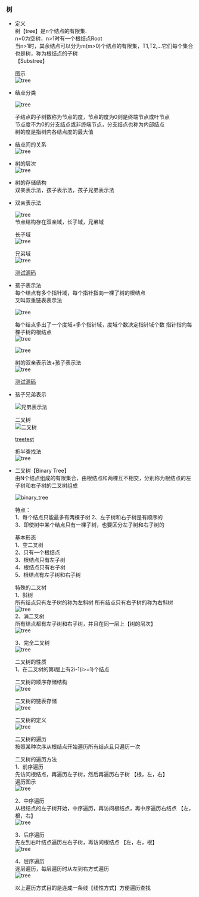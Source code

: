 ### 树  
- 定义  
    树【tree】是n个结点的有限集.  
    n=0为空树，n>1时有一个根结点Root  
    当n>1时，其余结点可以分为m(m>0)个结点的有限集，T1,T2,...它们每个集合也是树，称为根结点的子树   
    【Substree】  
    
    图示  
    ![tree](datastruct/tree1.png)  
- 结点分类   

    ![tree](datastruct/tree_type.png)   
    
    子结点的子树数称为节点的度，节点的度为0则是终端节点或叶节点  
    节点度不为0的分支结点或非终端节点，分支结点也称为内部结点  
    树的度是指树内各结点度的最大值     
    
- 结点间的关系  
    ![tree](datastruct/tree2.png)  
    
- 树的层次  
    ![tree](datastruct/tree3.png)  
    
- 树的存储结构  
    双亲表示法，孩子表示法，孩子兄弟表示法    
    
- 双亲表示法  
    
    ![tree](datastruct/tree4.png)  
    节点结构存在双亲域，长子域，兄弟域    
    
    长子域  
    ![tree](datastruct/tree5.png)   
    
    兄弟域  
    ![tree](datastruct/tree6.png)    
    
    [测试源码](tree1.c)
    
    
- 孩子表示法   
    每个结点有多个指针域，每个指针指向一棵了树的根结点  
    又叫双重链表表示法   
    
    ![tree](datastruct/tree7.png)    
    
    每个结点多出了一个度域+多个指针域，度域个数决定指针域个数
    指针指向每棵子树的根结点  
    ![tree](datastruct/tree8.png)  
    
    ![tree](datastruct/tree9.png)  
    
    树的双亲表示法+孩子表示法   
    ![tree](datastruct/tree10.png)     
    
    [测试源码](tree2.c)  
    
- 孩子兄弟表示    

    ![兄弟表示法](datastruct/tree11.png)   
    
    二叉树  
    ![二叉树](datastruct/tree12.png)  
    
    [treetest](tree3.c)  
    
    折半查找法  
    ![tree](datastruct/tree13.png)  
    
- 二叉树【Binary Tree】  
    由N个结点组成的有限集合，由根结点和两棵互不相交，分别称为根结点的左子树和右子树的二叉树组成   
    
    ![binary_tree](datastruct/binary_tree.png)   
    
   特点：          
   1、每个结点只能最多有两棵子树 
   2、左子树和右子树是有顺序的   
   3、即使树中某个结点只有一棵子树，也要区分左子树和右子树的    
   
   
   基本形态   
   1、空二叉树   
   2、只有一个根结点   
   3、根结点只有左子树  
   4、根结点只有右子树   
   5、根结点有左子树和右子树     
   
   特殊的二叉树  
   1、斜树   
   所有结点只有左子树的称为左斜树  所有结点只有右子树的称为右斜树     
   ![tree](datastruct/tree14.png)  
   2、满二叉树   
   所有结点都有左子树和右子树，并且在同一层上【树的层次】     
   ![tree](datastruct/tree15.png)
   
   3、完全二叉树  
   ![tree](datastruct/tree16.png)  
   
   二叉树的性质     
   1、在二叉树的第i层上有2i-1(i>=1)个结点     
   
   二叉树的顺序存储结构   
   ![tree](datastruct/tree17.png)  
   
   二叉树的链表存储  
   ![tree](datastruct/tree18.png)  
   
   二叉树的定义   
   ![tree](datastruct/tree19.png)  
   
   二叉树的遍历  
   按照某种次序从根结点开始遍历所有结点且只遍历一次   
   
   二叉树的遍历方法   
   1、前序遍历  
   先访问根结点，再遍历左子树，然后再遍历右子树   【根，左，右】    
   遍历图示   
   ![tree](datastruct/tree20.png)  
   
   2、中序遍历  
   从根结点的左子树开始，中序遍历，再访问根结点，再中序遍历右结点   【左，根，右】    
   ![tree](datastruct/tree21.png)  
   
   3、后序遍历   
   先左到右叶结点遍历左右子树，再访问根结点   【左，右，根】  
   ![tree](datastruct/tree22.png)  
   
   4、层序遍历   
   逐层遍历，每层遍历时从左到右方式遍历   
   ![tree](datastruct/tree23.png)   
   
   以上遍历方式目的是连成一条线【线性方式】方便遍历查找    
   
   
   
    
    